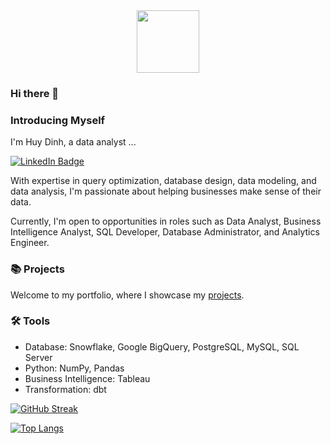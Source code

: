 <div id="header" align="center">
  <img src="https://media.giphy.com/media/M9gbBd9nbDrOTu1Mqx/giphy.gif" width="100"/>
</div>

### Hi there 👋
### Introducing Myself

I'm Huy Dinh, a data analyst ...
<p align="Left">
<a href="https://www.linkedin.com/in/huy-dinh-quoc/"><img src="https://img.shields.io/badge/LinkedIn-blue?style=for-the-badge&logo=linkedin&logoColor=white" alt="LinkedIn Badge"></a>


With expertise in query optimization, database design, data modeling, and data analysis, I'm passionate about helping businesses make sense of their data. 

Currently, I'm open to opportunities in roles such as Data Analyst, Business Intelligence Analyst, SQL Developer, Database Administrator, and Analytics Engineer.

### 📚 Projects

Welcome to my portfolio, where I showcase my [projects](https://github.com/katiehuangx/Portfolio-Guide/blob/main/README.md).



### 🛠️ Tools

- Database: Snowflake, Google BigQuery, PostgreSQL, MySQL, SQL Server
- Python: NumPy, Pandas
- Business Intelligence: Tableau
- Transformation: dbt

[![GitHub Streak](http://github-readme-streak-stats.herokuapp.com?user=HuyDinh-CM&theme=dark&background=000000)](https://git.io/streak-stats)

[![Top Langs](https://github-readme-stats.vercel.app/api/top-langs/?username=HuyDinh-CM&layout=compact&theme=vision-friendly-dark)](https://github.com/anuraghazra/github-readme-stats)


<!--
**HuyDinh-CM/HuyDinh-CM** is a ✨ _special_ ✨ repository because its `README.md` (this file) appears on your GitHub profile.

Here are some ideas to get you started:

- 🔭 I’m currently working on ...
- 🌱 I’m currently learning ...
- 👯 I’m looking to collaborate on ...
- 🤔 I’m looking for help with ...
- 💬 Ask me about ...
- 📫 How to reach me: ...
- 😄 Pronouns: ...
- ⚡ Fun fact: ...
-->
